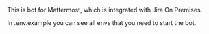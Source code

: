 This is bot for Mattermost, which is integrated with Jira On Premises.

In .env.example you can see all envs that you need to start the bot.